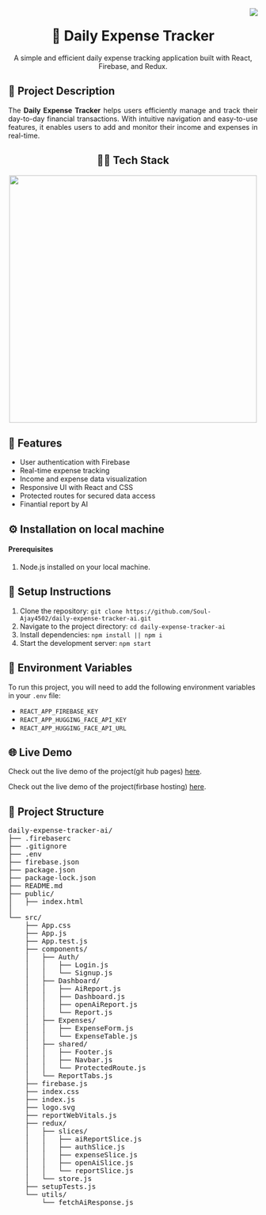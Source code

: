 

<a href="https://visitcount.itsvg.in">
  <img align="right" src="https://visitcount.itsvg.in/api?id=Soul-Ajay4502&label=Profile%20Views&color=12&icon=8&pretty=false" />
</a>

<div align="center">
  <h1>💸 Daily Expense Tracker</h1>
  <p>A simple and efficient daily expense tracking application built with React, Firebase, and Redux.</p>
</div>

<h2>📄 Project Description</h2>
<p align="justify">
  The <strong>Daily Expense Tracker</strong> helps users efficiently manage and track their day-to-day financial transactions. With intuitive navigation and easy-to-use features, it enables users to add and monitor their income and expenses in real-time.
</p>

<div align="center">
  <h2>🧑‍💻 Tech Stack</h2>
  <img width="500px" src="https://skillicons.dev/icons?i=react,redux,firebase,js,vscode,github" />
</div>

<h2>🚀 Features</h2>
<ul>
  <li>User authentication with Firebase</li>
  <li>Real-time expense tracking</li>
  <li>Income and expense data visualization</li>
  <li>Responsive UI with React and CSS</li>
  <li>Protected routes for secured data access</li>
  <li>Finantial report by AI</li>
</ul>

<h2>⚙️ Installation on local machine</h2>

<h4>Prerequisites</h4>
<ol>
  <li>
    Node.js installed on your local machine.
</li>
</ol>
<h2>🔧 Setup Instructions</h2>
<ol>
  <li>Clone the repository: <code>git clone https://github.com/Soul-Ajay4502/daily-expense-tracker-ai.git</code></li>
  <li>Navigate to the project directory: <code>cd daily-expense-tracker-ai</code></li>
  <li>Install dependencies: <code>npm install || npm i</code></li>
  <li>Start the development server: <code>npm start</code></li>
</ol>

<h2>🔑 Environment Variables</h2>
<p>To run this project, you will need to add the following environment variables in your <code>.env</code> file:</p>
<ul>
  <li><code>REACT_APP_FIREBASE_KEY</code></li>
  <li><code>REACT_APP_HUGGING_FACE_API_KEY</code></li>
  <li><code>REACT_APP_HUGGING_FACE_API_URL</code></li>
</ul>

<h2>🌐 Live Demo</h2>
<p>Check out the live demo of the project(git hub pages) <a href="https://soul-ajay4502.github.io/daily-expense-tracker-ai/" target="_blank">here</a>.</p>

<p>Check out the live demo of the project(firbase hosting) <a href="https://dailyexpensetracker-b5a15.web.app/login" target="_blank">here</a>.</p>

<h2>📂 Project Structure</h2>
<pre>
daily-expense-tracker-ai/
├── .firebaserc
├── .gitignore
├── .env
├── firebase.json
├── package.json
├── package-lock.json
├── README.md
├── public/
│   ├── index.html
│   
└── src/
    ├── App.css
    ├── App.js
    ├── App.test.js
    ├── components/
    │   ├── Auth/
    │   │   ├── Login.js
    │   │   └── Signup.js
    │   ├── Dashboard/
    │   │   ├── AiReport.js
    │   │   ├── Dashboard.js
    │   │   ├── openAiReport.js
    │   │   └── Report.js
    │   ├── Expenses/
    │   │   ├── ExpenseForm.js
    │   │   └── ExpenseTable.js
    │   ├── shared/
    │   │   ├── Footer.js
    │   │   ├── Navbar.js
    │   │   └── ProtectedRoute.js
    │   └── ReportTabs.js
    ├── firebase.js
    ├── index.css
    ├── index.js
    ├── logo.svg
    ├── reportWebVitals.js
    ├── redux/
    │   ├── slices/
    │   │   ├── aiReportSlice.js
    │   │   ├── authSlice.js
    │   │   ├── expenseSlice.js
    │   │   ├── openAiSlice.js
    │   │   └── reportSlice.js
    │   └── store.js
    ├── setupTests.js
    └── utils/
        └── fetchAiResponse.js

</pre>



